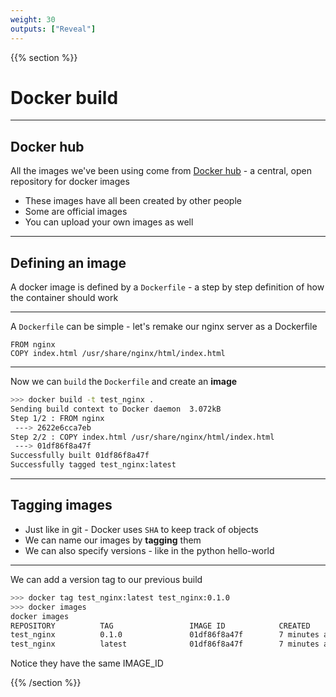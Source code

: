 ```yaml
---
weight: 30
outputs: ["Reveal"]
---
```


{{% section %}}

# Docker build

---

## Docker hub

All the images we've been using come from [Docker hub](https://hub.docker.com/) - a central, open repository for docker images

- These images have all been created by other people
- Some are official images
- You can upload your own images as well


---

## Defining an image

A docker image is defined by a `Dockerfile` - a step by step definition of how the container should work

---

A `Dockerfile` can be simple - let's remake our nginx server as a Dockerfile

```docker
FROM nginx
COPY index.html /usr/share/nginx/html/index.html
```

---

Now we can `build` the `Dockerfile` and create an **image**

```bash
>>> docker build -t test_nginx .
Sending build context to Docker daemon  3.072kB
Step 1/2 : FROM nginx
 ---> 2622e6cca7eb
Step 2/2 : COPY index.html /usr/share/nginx/html/index.html
 ---> 01df86f8a47f
Successfully built 01df86f8a47f
Successfully tagged test_nginx:latest
```

---

## Tagging images

- Just like in git - Docker uses `SHA` to keep track of objects
- We can name our images by **tagging** them
- We can also specify versions - like in the python hello-world

---

We can add a version tag to our previous build

```bash
>>> docker tag test_nginx:latest test_nginx:0.1.0
>>> docker images
docker images
REPOSITORY          TAG                 IMAGE ID            CREATED             SIZE
test_nginx          0.1.0               01df86f8a47f        7 minutes ago       132MB
test_nginx          latest              01df86f8a47f        7 minutes ago       132MB
```

<p class="fragment">Notice they have the same IMAGE_ID</p>


{{% /section %}}